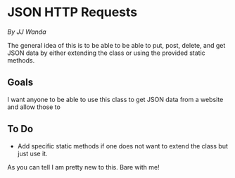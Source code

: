 # JSON HTTP Requests
*By JJ Wanda*

The general idea of this is to be able to be able to put, post, delete, and get JSON data by either extending the class or using the provided static methods.

## Goals
I want anyone to be able to use this class to get JSON data from a website and allow those to 

## To Do

* Add specific static methods if one does not want to extend the class but just use it.

As you can tell I am pretty new to this. Bare with me!